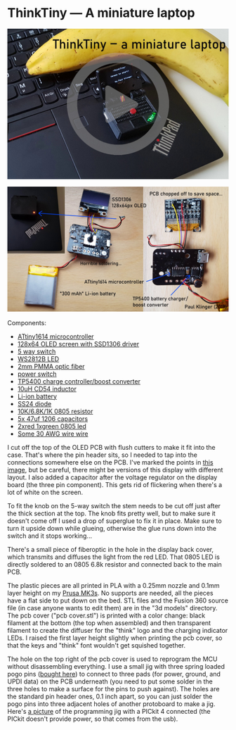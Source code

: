 # ThinkTiny — A miniature laptop


[![](../thinktiny_video_link_image.jpg)](https://youtu.be/0wcxMr_ZupM "Project video")

![internals](internals.jpg)

Components:
- [ATtiny1614 microcontroller](https://octopart.com/attiny1614-ssfr-microchip-82181131)
- [128x64 OLED screen with SSD1306 driver](https://www.aliexpress.com/item/Free-Shipping-White-Blue-Whiteand-Blue-color-0-96-inch-128X64-OLED-Display-Module-For-arduino/32713614136.html)
- [5 way switch](https://www.aliexpress.com/item/32807613480.html)
- [WS2812B LED](https://www.aliexpress.com/item/100pcs-DC5V-WS2812B-4Pins-5050-SMD-with-Built-in-WS2811-IC-Individually-Addressable-Digital-RGB-LED/32542036874.html)
- [2mm PMMA optic fiber](https://www.aliexpress.com/item/5mX-Transparent-side-glow-plastic-PMMA-fiber-optic-cable-solid-core-optic-cable-diameter-2mm-3mm/32807597828.html)
- [power switch](https://www.aliexpress.com/item/32967873133.html)
- [TP5400 charge controller/boost converter](https://www.aliexpress.com/item/32869425291.html)
- [10uH CD54 inductor](https://www.aliexpress.com/item/32956022325.html)
- [Li-ion battery](https://www.aliexpress.com/item/32954488360.html)
- [SS24 diode](https://www.aliexpress.com/item/32904408053.html)
- [10K/6.8K/1K 0805 resistor](https://www.aliexpress.com/item/32880368264.html)
- [5x 47uf 1206 capacitors](https://www.aliexpress.com/item/32373728015.html)
- [2xred 1xgreen 0805 led](https://www.aliexpress.com/item/32816842323.html)
- [Some 30 AWG wire wire](https://www.aliexpress.com/item/30-AWG-Wrapping-Wire-0-25mm-Tin-Plated-Copper-8-Colored-Wire-Wrap-Insulation-Test-Cable/32907507087.html)

I cut off the top of the OLED PCB with flush cutters to make it fit into the case. That's where the pin header sits, so I needed to tap into the connections somewhere else on the PCB. I've marked the points in [this image](black_oled_pin_connection_points.jpg), but be careful, there might be versions of this display with different layout. I also added a capacitor after the voltage regulator on the display board (the three pin component). This gets rid of flickering when there's a lot of white on the screen.

To fit the knob on the 5-way switch the stem needs to be cut off just after the thick section at the top. The knob fits pretty well, but to make sure it doesn't come off I used a drop of superglue to fix it in place. Make sure to turn it upside down while glueing, otherwise the glue runs down into the switch and it stops working...

There's a small piece of fiberoptic in the hole in the display back cover, which transmits and diffuses the light from the red LED. That 0805 LED is directly soldered to an 0805 6.8k resistor and connected back to the main PCB.

The plastic pieces are all printed in PLA with a 0.25mm nozzle and 0.1mm layer height on my [Prusa MK3s](https://shop.prusa3d.com/en/3d-printers/180-original-prusa-i3-mk3-kit.html#). No supports are needed, all the pieces have a flat side to put down on the bed. STL files and the Fusion 360 source file (in case anyone wants to edit them) are in the "3d models" directory. The pcb cover ("pcb cover.stl") is printed with a color change: black filament at the bottom (the top when assembled) and then transparent filament to create the diffuser for the "think" logo and the charging indicator LEDs. I raised the first layer height slightly when printing the pcb cover, so that the keys and "think" font wouldn't get squished together.

The hole on the top right of the pcb cover is used to reprogram the MCU without disassembling everything. I use a small jig with three spring loaded pogo pins ([bought here](https://www.aliexpress.com/item/50pcs-set-New-P75-B1-Dia-1-02mm-100g-Cusp-Spear-Spring-Loaded-Test-Probes-Pogo/32767984398.html)) to connect to three pads (for power, ground, and UPDI data) on the PCB underneath (you need to put some solder in the three holes to make a surface for the pins to push against). The holes are the standard pin header ones, 0.1 inch apart, so you can just solder the pogo pins into three adjacent holes of another protoboard to make a jig. Here's [a picture](https://raw.githubusercontent.com/PaulKlinger/ndice/master/programming_jig.jpg) of the programming jig with a PICkit 4 connected (the PICkit doesn't provide power, so that comes from the usb).
